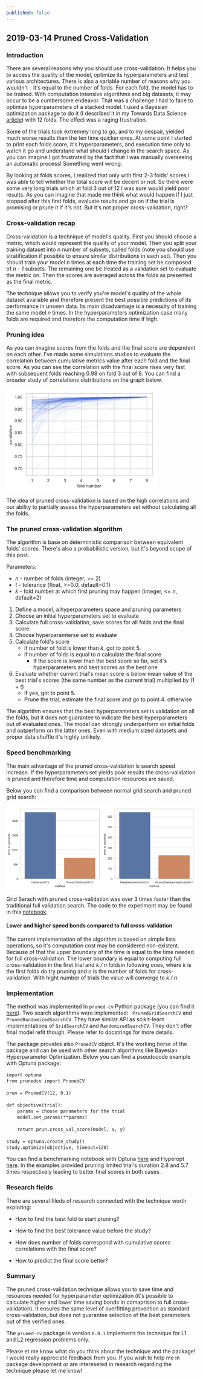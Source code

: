 ```yaml
---
published: false
---
```

## 2019-03-14 Pruned Cross-Validation

### Introduction

There are several reasons why you should use cross-validation. 
It helps you to access the quality of the model, optimize its hyperparameters and test various architectures. 
There is also a variable number of reasons why you wouldn't - it's equal to the number of folds. 
For each fold, the model has to be trained. With computation intensive algorithms and big datasets, 
it may occur to be a cumbersome endeavor. 
That was a challenge I had to face to optimize hyperparameters of a stacked model.
I used a Bayesian optimization package to do it (I described it in my 
Towards Data Science [article](https://towardsdatascience.com/how-to-make-your-model-awesome-with-optuna-b56d490368af))
with 12 folds. The effect was a raging frustration.

Some of the trials took extremely long to go, and to my despair, 
yielded much worse results than the ten time quicker ones. 
At some point I started to print each folds score, it's hyperparameters, and execution time only to watch 
it go and understand what should I change in the search space. 
As you can imagine I got frustrated by the fact that I was manually overseeing an automatic process! 
Something went wrong.

By looking at folds scores, I realized that only with first 2-3 folds' scores I was able to tell whether the 
total score will be decent or not. 
So there were some very long trials which at fold 3 out of 12 I was sure would yield poor results. 
As you can imagine that made me think what would happen if I just stopped after this first folds, 
evaluate results and go on if the trial is promising or prune it if it's not. 
But it's not proper cross-validation, right?

### Cross-validation recap

Cross-validation is a technique of model's quality. First you should choose a metric, which would represent the quality
of your model. Then you split your training dataset into _n_ number of subsets, called folds (note you should use
stratification if possible to ensure similar distributions in each set). 
Then you should train your model _n_ times at each time the training set be composed of _n - 1_ subsets. 
The remaining one be treated as a validation set to evaluate the metric on. 
Then the scores are averaged across the folds as presented as the final metric.

The technique allows you to verify you're model's quality of the whole dataset available and therefore present the best
possible predictions of its performance in unseen data. Its main disadvantage is a necessity of training the same model
_n_ times. In the hyperparameters optimization case many folds are required and therefore the computation time if high.

### Pruning idea

As you can imagine scores from the folds and the final score are dependent on each other. I've made some simulations 
studies to evaluate the correlation between cumulative metrics value after each fold and the final score.
As you can see the correlation with the final score rises very fast with subsequent folds reaching 0.98 on fold 3
out of 8. You can find a broader study of correlations distributions on the graph below.

![Correlations](https://github.com/PiotrekGa/PiotrekGa.github.io/blob/master/images/correlations.png)

The idea of pruned cross-validation is based on the high correlations and our ability to partially assess the 
hyperparameters set without calculating all the folds.

### The pruned cross-validation algorithm

The algorithm is base on deterministic comparison between equivalent folds' scores. There's also a probabilistic 
version, but it's beyond scope of this post.

Parameters:
* _n_ - number of folds (integer, >= 2)
* _t_ - tolerance (float, >=0.0, default=0.1)
* _k_ - fold number at which first pruning may happen (integer, <= _n_, default=2)

1. Define a model, a hyperparameters space and pruning parameters
1. Choose an initial hyperparameters set to evaluate
1. Calculate full cross-validation, save scores for all folds and the final score
1. Choose hyperparamterse set to evaluate
1. Calculate fold's score
    * if number of fold is lower than _k_, got to point 5.
    * if number of folds is equal to _n_ calculate the final score
        * If the score is lower than the best score so far, set it's hyperparameters and best scores as the best one
1. Evaluate whether current trial's mean score is below mean value of the best trial's scores (the same number as the 
current trial) multiplied by (1 + _t_)
    * If yes, got to point 5.
    * Prune the trial, estimate the final score and go to point 4. otherwise
    
The algorithm ensures that the best hyperparameters set is validation on all the folds, but it does not guarantee to
indicate the best hyperparameters out of evaluated ones. The model can strongly underperform on initial folds and
outperform on the latter ones. Even with medium sized datasets and proper data shuffle it's highly unlikely.

### Speed benchmarking

The main advantage of the pruned cross-validation is search speed increase. If the hyperparameters set yields poor
results the cross-validation is pruned and therefore time and computation resources are saved.

Below you can find a comparison between normal grid search and pruned grid search:

![GridSearch vs PrunedGridSearch](https://github.com/PiotrekGa/PiotrekGa.github.io/blob/master/images/gs_vs_pgs.png)

Grid Serach with pruned cross-validation was over 3 times faster than the traditional full validation search. The code to the experiment may be found in this [notebook](https://github.com/PiotrekGa/pruned-cv/blob/master/examples/GridSearchCV_Benchmark.ipynb).

#### Lower and higher speed bonds compared to full cross-validation

The current implementation of the algorithm is based on simple lists operations, so it's computation cost may be considered non-existent. Because of that the upper boundary of the time is equal to the time needed for full cross-validation. The lower boundary is equal to computing full cross-validation in the first trial and _k / n_ foldsin following ones, where _k_ is the first folds do try pruning and _n_ is the number of folds for cross-validation. With hight number of trials the value will converge to _k / n_.

### Implementation

The method was implemented in `pruned-cv` Python package (you can find it [here](https://github.com/PiotrekGa/pruned-cv)). Two search algorithms were implemented: ` PrunedGridSearchCV` and `PrunedRandomizedSearchCV`. They have similar API as scikit-learn implementations of `GridSearchCV` and `RandomizedSearchCV`. They don't offer final model refit though. Please refer to docstrings for more details.

The package provides also `PrunedCV` object. It's the working horse of the package and can be used with other search algorithms like Bayesian Hyperparameter Optimization. Below you can find a pseudocode example with Optuna package:

```
import optuna
from prunedcv import PrunedCV

prun = PrunedCV(12, 0.1)

def objective(trial):
    params = choose parameters for the trial
    model.set_params(**params)

    return prun.cross_val_score(model, x, y)

study = optuna.create_study()
study.optimize(objective, timeout=120)
```
You can find a benchmarking notebook with Optuna [here](https://github.com/PiotrekGa/pruned-cv/blob/master/examples/Usage_with_Optuna.ipynb) and Hyperopt [here](https://github.com/PiotrekGa/pruned-cv/blob/master/examples/Usage_with_Hyperopt.ipynb). In the examples provided pruning limited trial's duration 2.8 and 5.7 times respectively leading to better final scores in both cases.

### Research fields

There are several fileds of research connected with the technique worth exploring:

* How to find the best fold to start pruning?

* How to find the best tolerance value before the study?

* How does number of folds correspond with cumulative scores correlations with the final score?

* How to predict the final score better?

### Summary

The pruned cross-validation technique allows you to save time and resources needed for hyperparameter optimization (it's possible to calculate higher and lower time saving bonds in comaprison to full cross-validation). It ensures the same level of overfitting prevention as standard cross-validation, but does not guarantee selection of the best parameters out of the verified ones.

The `pruned-cv` package in version `0.0.1` implements the technique for L1 and L2 regression problems only.

Please et me know what do you think about the technique and the package! I would really appreciate feedback from you. If you wish to help me in package development or are intereseted in research regarding the technique please let me know!